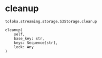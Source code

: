 # cleanup
`toloka.streaming.storage.S3Storage.cleanup`

```
cleanup(
    self,
    base_key: str,
    keys: Sequence[str],
    lock: Any
)
```

